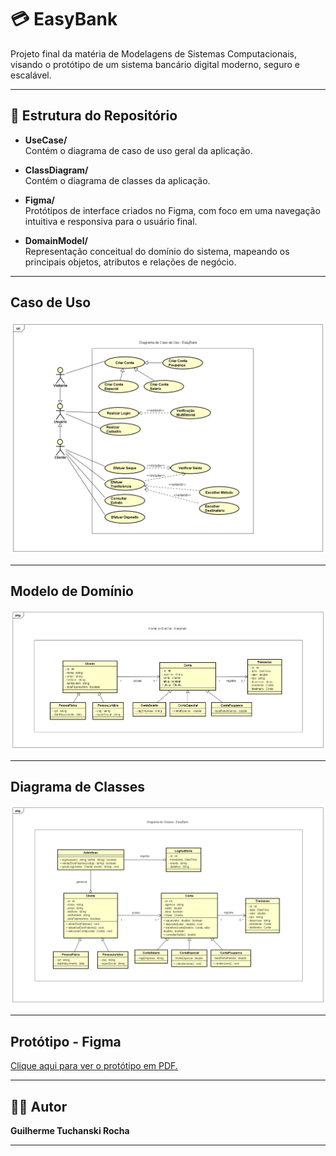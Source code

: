 # 💳 EasyBank

Projeto final da matéria de Modelagens de Sistemas Computacionais, visando o protótipo de um sistema bancário digital moderno, seguro e escalável.

---

## 📁 Estrutura do Repositório

- **UseCase/**  
  Contém o diagrama de caso de uso geral da aplicação.

- **ClassDiagram/**  
  Contém o diagrama de classes da aplicação.

- **Figma/**  
  Protótipos de interface criados no Figma, com foco em uma navegação intuitiva e responsiva para o usuário final.

- **DomainModel/**  
  Representação conceitual do domínio do sistema, mapeando os principais objetos, atributos e relações de negócio.

---

## Caso de Uso

![UseCase](UseCaseDiagram/EasyBankUseCase.png)

---

## Modelo de Domínio

![DomainModel](DomainModel/EasyBankDomainModel.png)

---

## Diagrama de Classes

![ClassDiagram](ClassDiagram/EasyBankClassDiagram.png)

---

## Protótipo - Figma

[Clique aqui para ver o protótipo em PDF.](Figma/EasyBank%20-%20Telas.pdf)


---


## 👨‍💻 Autor

**Guilherme Tuchanski Rocha**

---

